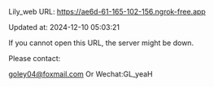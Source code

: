 Lily_web URL: https://ae6d-61-165-102-156.ngrok-free.app

Updated at: 2024-12-10 05:03:21

If you cannot open this URL, the server might be down.

Please contact: 

goley04@foxmail.com Or Wechat:GL_yeaH